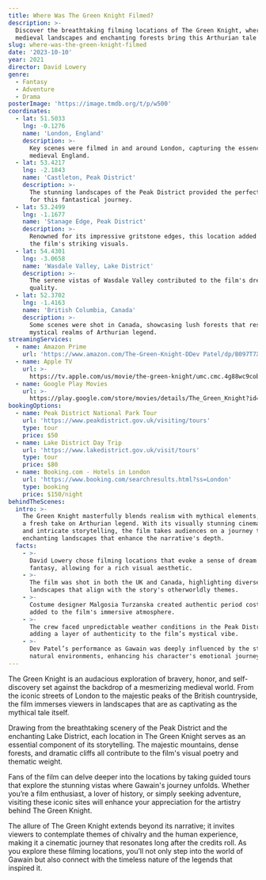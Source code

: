 ```yaml
---
title: Where Was The Green Knight Filmed?
description: >-
  Discover the breathtaking filming locations of The Green Knight, where
  medieval landscapes and enchanting forests bring this Arthurian tale to life.
slug: where-was-the-green-knight-filmed
date: '2023-10-10'
year: 2021
director: David Lowery
genre:
  - Fantasy
  - Adventure
  - Drama
posterImage: 'https://image.tmdb.org/t/p/w500'
coordinates:
  - lat: 51.5033
    lng: -0.1276
    name: 'London, England'
    description: >-
      Key scenes were filmed in and around London, capturing the essence of
      medieval England.
  - lat: 53.4217
    lng: -2.1843
    name: 'Castleton, Peak District'
    description: >-
      The stunning landscapes of the Peak District provided the perfect backdrop
      for this fantastical journey.
  - lat: 53.2499
    lng: -1.1677
    name: 'Stanage Edge, Peak District'
    description: >-
      Renowned for its impressive gritstone edges, this location added drama to
      the film's striking visuals.
  - lat: 54.4301
    lng: -3.0658
    name: 'Wasdale Valley, Lake District'
    description: >-
      The serene vistas of Wasdale Valley contributed to the film's dreamlike
      quality.
  - lat: 52.3702
    lng: -1.4163
    name: 'British Columbia, Canada'
    description: >-
      Some scenes were shot in Canada, showcasing lush forests that resemble the
      mystical realms of Arthurian legend.
streamingServices:
  - name: Amazon Prime
    url: 'https://www.amazon.com/The-Green-Knight-DDev Patel/dp/B097T7X4SF'
  - name: Apple TV
    url: >-
      https://tv.apple.com/us/movie/the-green-knight/umc.cmc.4g88wc9cobhr9wmtg80cca648
  - name: Google Play Movies
    url: >-
      https://play.google.com/store/movies/details/The_Green_Knight?id=3rK4j6_vgv0
bookingOptions:
  - name: Peak District National Park Tour
    url: 'https://www.peakdistrict.gov.uk/visiting/tours'
    type: tour
    price: $50
  - name: Lake District Day Trip
    url: 'https://www.lakedistrict.gov.uk/visit/tours'
    type: tour
    price: $80
  - name: Booking.com - Hotels in London
    url: 'https://www.booking.com/searchresults.html?ss=London'
    type: booking
    price: $150/night
behindTheScenes:
  intro: >-
    The Green Knight masterfully blends realism with mythical elements, offering
    a fresh take on Arthurian legend. With its visually stunning cinematography
    and intricate storytelling, the film takes audiences on a journey through
    enchanting landscapes that enhance the narrative's depth.
  facts:
    - >-
      David Lowery chose filming locations that evoke a sense of dream and
      fantasy, allowing for a rich visual aesthetic.
    - >-
      The film was shot in both the UK and Canada, highlighting diverse
      landscapes that align with the story's otherworldly themes.
    - >-
      Costume designer Malgosia Turzanska created authentic period costumes that
      added to the film's immersive atmosphere.
    - >-
      The crew faced unpredictable weather conditions in the Peak District,
      adding a layer of authenticity to the film’s mystical vibe.
    - >-
      Dev Patel’s performance as Gawain was deeply influenced by the stunning
      natural environments, enhancing his character's emotional journey.
---
```


<GreenKnightGuide />

The Green Knight is an audacious exploration of bravery, honor, and self-discovery set against the backdrop of a mesmerizing medieval world. From the iconic streets of London to the majestic peaks of the British countryside, the film immerses viewers in landscapes that are as captivating as the mythical tale itself.

Drawing from the breathtaking scenery of the Peak District and the enchanting Lake District, each location in The Green Knight serves as an essential component of its storytelling. The majestic mountains, dense forests, and dramatic cliffs all contribute to the film's visual poetry and thematic weight.

Fans of the film can delve deeper into the locations by taking guided tours that explore the stunning vistas where Gawain's journey unfolds. Whether you’re a film enthusiast, a lover of history, or simply seeking adventure, visiting these iconic sites will enhance your appreciation for the artistry behind The Green Knight.

The allure of The Green Knight extends beyond its narrative; it invites viewers to contemplate themes of chivalry and the human experience, making it a cinematic journey that resonates long after the credits roll. As you explore these filming locations, you’ll not only step into the world of Gawain but also connect with the timeless nature of the legends that inspired it.
